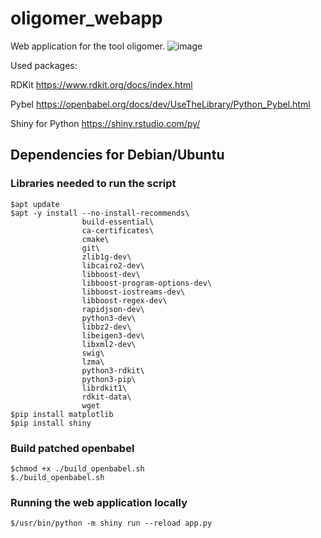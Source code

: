 # oligomer_webapp
Web application for the tool oligomer.
![image](https://github.com/kataszl203/oligomer_webapp/assets/40094884/133d98c3-1fa5-4b2e-b78b-c147e4763247)

Used packages:

RDKit https://www.rdkit.org/docs/index.html

Pybel https://openbabel.org/docs/dev/UseTheLibrary/Python_Pybel.html

Shiny for Python https://shiny.rstudio.com/py/

## Dependencies for Debian/Ubuntu
### Libraries needed to run the script
```
$apt update
$apt -y install --no-install-recommends\
                build-essential\
                ca-certificates\
                cmake\
                git\
                zlib1g-dev\
                libcairo2-dev\
                libboost-dev\
                libboost-program-options-dev\
                libboost-iostreams-dev\
                libboost-regex-dev\
                rapidjson-dev\
                python3-dev\
                libbz2-dev\
                libeigen3-dev\
                libxml2-dev\
                swig\
                lzma\
                python3-rdkit\
                python3-pip\
                librdkit1\
                rdkit-data\
                wget
$pip install matplotlib
$pip install shiny
```
### Build patched openbabel
```
$chmod +x ./build_openbabel.sh
$./build_openbabel.sh
```
### Running the web application locally
```
$/usr/bin/python -m shiny run --reload app.py
```
